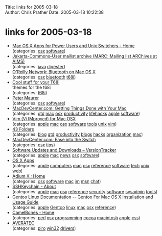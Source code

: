 Title: links for 2005-03-18  
Author: Chris Prather
Date: 2005-03-18 10:22:38

# links for 2005-03-18
<ul class="delicious">
	<li>
		<div class="delicious-link"><a href="http://osx.groovie.org/">Mac OS X Apps for Power Users and Unix Switchers - Home</a></div>
		<div class="delicious-categories">(categories: <a href="http://del.icio.us/perigrin/osx">osx</a> <a href="http://del.icio.us/perigrin/software">software</a>)</div>
	</li>
	<li>
		<div class="delicious-link"><a href="http://marc.theaimsgroup.com/?l=jakarta-commons-user&r=1&w=2">Jakarta-Commons-User mailist archive (MARC: Mailing list ARChives at AIMS)</a></div>
		<div class="delicious-categories">(categories: <a href="http://del.icio.us/perigrin/java">java</a> <a href="http://del.icio.us/perigrin/digester">digester</a>)</div>
	</li>
	<li>
		<div class="delicious-link"><a href="http://www.oreillynet.com/pub/a/wireless/2002/08/13/bluetooth_osx.html">O'Reilly Network: Bluetooth on Mac OS X</a></div>
		<div class="delicious-categories">(categories: <a href="http://del.icio.us/perigrin/osx">osx</a> <a href="http://del.icio.us/perigrin/bluetooth">bluetooth</a> <a href="http://del.icio.us/perigrin/t68i">t68i</a>)</div>
	</li>
	<li>
		<div class="delicious-link"><a href="http://connect.to/T68i">Cool stuff for your T68i</a></div>
		<div class="delicious-extended">themes for the t68i</div>
		<div class="delicious-categories">(categories: <a href="http://del.icio.us/perigrin/t68i">t68i</a>)</div>
	</li>
	<li>
		<div class="delicious-link"><a href="http://www.petermaurer.de/nasi.php?thema=butler&sprache=english&kopf=labor">Peter Maurer</a></div>
		<div class="delicious-categories">(categories: <a href="http://del.icio.us/perigrin/osx">osx</a> <a href="http://del.icio.us/perigrin/software">software</a>)</div>
	</li>
	<li>
		<div class="delicious-link"><a href="http://www.macdevcenter.com/pub/a/mac/2005/03/08/productivity.html">MacDevCenter.com: Getting Things Done with Your Mac</a></div>
		<div class="delicious-categories">(categories: <a href="http://del.icio.us/perigrin/gtd">gtd</a> <a href="http://del.icio.us/perigrin/mac">mac</a> <a href="http://del.icio.us/perigrin/osx">osx</a> <a href="http://del.icio.us/perigrin/productivity">productivity</a> <a href="http://del.icio.us/perigrin/lifehacks">lifehacks</a> <a href="http://del.icio.us/perigrin/apple">apple</a> <a href="http://del.icio.us/perigrin/software">software</a>)</div>
	</li>
	<li>
		<div class="delicious-link"><a href="http://www.macvim.org/OSX/index.html">Vim (Vi IMproved) for Mac OSX</a></div>
		<div class="delicious-categories">(categories: <a href="http://del.icio.us/perigrin/apple">apple</a> <a href="http://del.icio.us/perigrin/mac">mac</a> <a href="http://del.icio.us/perigrin/osx">osx</a> <a href="http://del.icio.us/perigrin/software">software</a> <a href="http://del.icio.us/perigrin/tools">tools</a> <a href="http://del.icio.us/perigrin/unix">unix</a> <a href="http://del.icio.us/perigrin/vim">vim</a>)</div>
	</li>
	<li>
		<div class="delicious-link"><a href="http://www.43folders.com/">43 Folders</a></div>
		<div class="delicious-categories">(categories: <a href="http://del.icio.us/perigrin/blog">blog</a> <a href="http://del.icio.us/perigrin/gtd">gtd</a> <a href="http://del.icio.us/perigrin/productivity">productivity</a> <a href="http://del.icio.us/perigrin/blogs">blogs</a> <a href="http://del.icio.us/perigrin/hacks">hacks</a> <a href="http://del.icio.us/perigrin/organization">organization</a> <a href="http://del.icio.us/perigrin/mac">mac</a>)</div>
	</li>
	<li>
		<div class="delicious-link"><a href="http://www.macdevcenter.com/pub/a/mac/2002/08/30/switch_tips.html">MacDevCenter.com: Ease into the Switch</a></div>
		<div class="delicious-categories">(categories: <a href="http://del.icio.us/perigrin/osx">osx</a> <a href="http://del.icio.us/perigrin/tips">tips</a>)</div>
	</li>
	<li>
		<div class="delicious-link"><a href="http://www.versiontracker.com/macosx/index.shtml">Software Updates and Downloads – VersionTracker</a></div>
		<div class="delicious-categories">(categories: <a href="http://del.icio.us/perigrin/apple">apple</a> <a href="http://del.icio.us/perigrin/mac">mac</a> <a href="http://del.icio.us/perigrin/news">news</a> <a href="http://del.icio.us/perigrin/osx">osx</a> <a href="http://del.icio.us/perigrin/software">software</a>)</div>
	</li>
	<li>
		<div class="delicious-link"><a href="http://osx.hyperjeff.net/Apps/">OS X Apps</a></div>
		<div class="delicious-categories">(categories: <a href="http://del.icio.us/perigrin/apple">apple</a> <a href="http://del.icio.us/perigrin/computers">computers</a> <a href="http://del.icio.us/perigrin/mac">mac</a> <a href="http://del.icio.us/perigrin/osx">osx</a> <a href="http://del.icio.us/perigrin/reference">reference</a> <a href="http://del.icio.us/perigrin/software">software</a> <a href="http://del.icio.us/perigrin/tech">tech</a> <a href="http://del.icio.us/perigrin/unix">unix</a> <a href="http://del.icio.us/perigrin/web">web</a>)</div>
	</li>
	<li>
		<div class="delicious-link"><a href="http://adiumx.com/">Adium X : Home</a></div>
		<div class="delicious-categories">(categories: <a href="http://del.icio.us/perigrin/osx">osx</a> <a href="http://del.icio.us/perigrin/software">software</a> <a href="http://del.icio.us/perigrin/mac">mac</a> <a href="http://del.icio.us/perigrin/im">im</a> <a href="http://del.icio.us/perigrin/msn">msn</a> <a href="http://del.icio.us/perigrin/chat">chat</a>)</div>
	</li>
	<li>
		<div class="delicious-link"><a href="http://www.sshkeychain.org/">SSHKeychain - About</a></div>
		<div class="delicious-categories">(categories: <a href="http://del.icio.us/perigrin/apple">apple</a> <a href="http://del.icio.us/perigrin/mac">mac</a> <a href="http://del.icio.us/perigrin/osx">osx</a> <a href="http://del.icio.us/perigrin/reference">reference</a> <a href="http://del.icio.us/perigrin/security">security</a> <a href="http://del.icio.us/perigrin/software">software</a> <a href="http://del.icio.us/perigrin/sysadmin">sysadmin</a> <a href="http://del.icio.us/perigrin/tools">tools</a>)</div>
	</li>
	<li>
		<div class="delicious-link"><a href="http://www.gentoo.org/doc/en/macos-guide.xml">Gentoo Linux Documentation -- Gentoo For Mac OS X Installation and Usage Guide</a></div>
		<div class="delicious-categories">(categories: <a href="http://del.icio.us/perigrin/apple">apple</a> <a href="http://del.icio.us/perigrin/Gentoo">Gentoo</a> <a href="http://del.icio.us/perigrin/linux">linux</a> <a href="http://del.icio.us/perigrin/mac">mac</a> <a href="http://del.icio.us/perigrin/osx">osx</a> <a href="http://del.icio.us/perigrin/reference">reference</a>)</div>
	</li>
	<li>
		<div class="delicious-link"><a href="http://camelbones.sourceforge.net/index.php">CamelBones - Home</a></div>
		<div class="delicious-categories">(categories: <a href="http://del.icio.us/perigrin/perl">perl</a> <a href="http://del.icio.us/perigrin/osx">osx</a> <a href="http://del.icio.us/perigrin/programming">programming</a> <a href="http://del.icio.us/perigrin/cocoa">cocoa</a> <a href="http://del.icio.us/perigrin/macintosh">macintosh</a> <a href="http://del.icio.us/perigrin/apple">apple</a> <a href="http://del.icio.us/perigrin/css">css</a>)</div>
	</li>
	<li>
		<div class="delicious-link"><a href="http://www.averatec.com/customercare/3150dl.htm">AVERATEC</a></div>
		<div class="delicious-categories">(categories: <a href="http://del.icio.us/perigrin/piro">piro</a> <a href="http://del.icio.us/perigrin/win32">win32</a> <a href="http://del.icio.us/perigrin/drivers">drivers</a>)</div>
	</li>
</ul>


